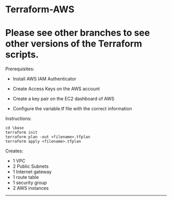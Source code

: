 # Terraform-AWS
# Please see other branches to see other versions of the Terraform scripts. 
Prerequisites:

- Install AWS IAM Authenticator

- Create Access Keys on the AWS account

- Create a key pair on the EC2 dashboard of AWS

- Configure the variable.tf file with the correct information

Instructions:

``` 
cd \base
terraform init
terraform plan -out <filename>.tfplan
terraform apply <filename>.tfplan

```


Creates:

- 1 VPC
- 2 Public Subnets
- 1 Internet gateway
- 1 route table
- 1 security group
- 2 AWS instances

-----


